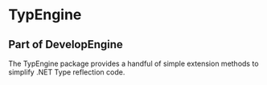 # TypEngine

## Part of **DevelopEngine**

The TypEngine package provides a handful of simple extension methods to simplify .NET Type reflection code.